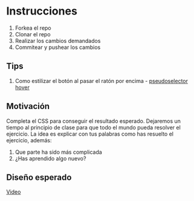 # Instrucciones

1. Forkea el repo
2. Clonar el repo
3. Realizar los cambios demandados
4. Commitear y pushear los cambios

## Tips

1. Como estilizar el botón al pasar el ratón por encima - [pseudoselector hover](https://www.w3schools.com/cssref/sel_hover.php)

## Motivación

Completa el CSS para conseguir el resultado esperado.
Dejaremos un tiempo al principio de clase para que todo el mundo pueda resolver el ejercicio. La idea es explicar con tus palabras como has resuelto el ejercicio, además:

1. Que parte ha sido más complicada
2. ¿Has aprendido algo nuevo?

## Diseño esperado

[Video](https://oscarm.tinytake.com/msc/ODc0MjgwN18yMjE0NzQ2OQ)
